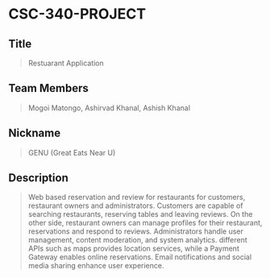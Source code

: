 # CSC-340-PROJECT

## Title

> Restuarant Application

 

## Team Members

> Mogoi Matongo, Ashirvad Khanal, Ashish Khanal

 

## Nickname

> GENU (Great Eats Near U)


## Description

> Web based reservation and review for restaurants for customers, restaurant owners and administrators. Customers are capable of searching restaurants, reserving tables and leaving reviews. On the other side, restaurant owners can manage profiles for their restaurant, reservations and respond to reviews. Administrators handle user management, content moderation, and system analytics. different APIs such as maps provides location services, while a Payment Gateway enables online reservations. Email notifications and social media sharing enhance user experience.
